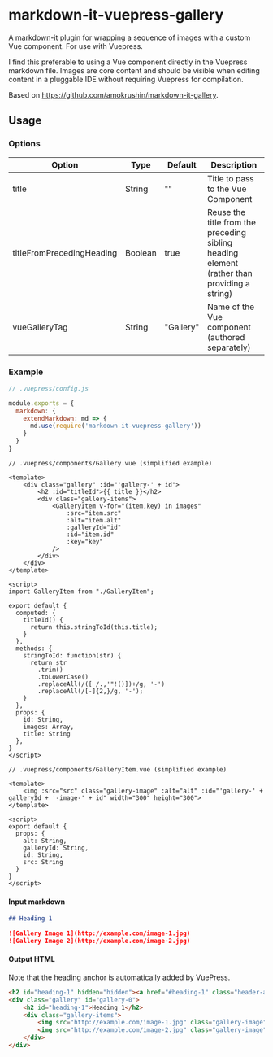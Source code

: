 # markdown-it-vuepress-gallery

A [markdown-it](https://github.com/markdown-it/markdown-it) plugin for wrapping a sequence of images with a custom Vue component. For use with Vuepress.

I find this preferable to using a Vue component directly in the Vuepress markdown file. Images are core content and should be visible when editing content in a pluggable IDE without requiring Vuepress for compilation.

Based on <https://github.com/amokrushin/markdown-it-gallery>.

## Usage

### Options

| Option                    | Type    | Default   | Description                                                                                 |
|---------------------------|---------|-----------|---------------------------------------------------------------------------------------------|
| title                     | String  | ""        | Title to pass to the Vue Component                                                          |
| titleFromPrecedingHeading | Boolean | true      | Reuse the title from the preceding sibling heading element (rather than providing a string) |
| vueGalleryTag             | String  | "Gallery" | Name of the Vue component (authored separately)                                             |

### Example

```js
// .vuepress/config.js

module.exports = {
  markdown: {
    extendMarkdown: md => {
      md.use(require('markdown-it-vuepress-gallery'))
    }
  }
}
```

```vue
// .vuepress/components/Gallery.vue (simplified example)

<template>
    <div class="gallery" :id="'gallery-' + id">
        <h2 :id="titleId">{{ title }}</h2>
        <div class="gallery-items">
            <GalleryItem v-for="(item,key) in images"
                :src="item.src"
                :alt="item.alt"
                :galleryId="id"
                :id="item.id"
                :key="key"
            />
        </div>
    </div>
</template>

<script>
import GalleryItem from "./GalleryItem";

export default {
  computed: {
    titleId() {
      return this.stringToId(this.title);
    }
  },
  methods: {
    stringToId: function(str) {
      return str
        .trim()
        .toLowerCase()
        .replaceAll(/([ /.,'"!()])+/g, '-')
        .replaceAll(/[-]{2,}/g, '-');
    }
  },
  props: {
    id: String,
    images: Array,
    title: String
  },
}
</script>
```

```vue
// .vuepress/components/GalleryItem.vue (simplified example)

<template>
    <img :src="src" class="gallery-image" :alt="alt" :id="'gallery-' + galleryId + '-image-' + id" width="300" height="300">
</template>

<script>
export default {
  props: {
    alt: String,
    galleryId: String,
    id: String,
    src: String
  }
}
</script>
```

#### Input markdown

```md
## Heading 1

![Gallery Image 1](http://example.com/image-1.jpg)
![Gallery Image 2](http://example.com/image-2.jpg)
```

#### Output HTML

Note that the heading anchor is automatically added by VuePress.

```html
<h2 id="heading-1" hidden="hidden"><a href="#heading-1" class="header-anchor">#</a> Heading 1</h2>
<div class="gallery" id="gallery-0">
    <h2 id="heading-1">Heading 1</h2>
    <div class="gallery-items">
        <img src="http://example.com/image-1.jpg" class="gallery-image" alt="Gallery Image 1" id="gallery-0-image-0" width="300" height="300">
        <img src="http://example.com/image-2.jpg" class="gallery-image" alt="Gallery Image 2" id="gallery-0-image-1" width="300" height="300">
    </div>
</div>
```
